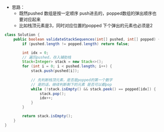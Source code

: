 - 思路：
  - 既然pushed 数组是按一定顺序 push进去的，popped数组的弹出顺序也要对应起来   
  - 比如栈顶元素是3，同时对应位置的popped 下个弹出的元素也必须是2  


```java
class Solution {
    public boolean validateStackSequences(int[] pushed, int[] popped) {
        if (pushed.length != popped.length) return false;

        int idx = 0;
        // 遍历pushed，存入辅助栈
        Stack<Integer> stack = new Stack<>();
        for (int i = 0; i < pushed.length; i++) {
            stack.push(pushed[i]);
            
            // 先判断栈顶元素，是否是popped的第一个数字
            // 是的话，继续判断剩下的元素 是否可以都pop 
            while (!stack.isEmpty() && stack.peek() == popped[idx]) {
                stack.pop();
                idx++;
            }
        }

        return stack.isEmpty();
    }
}

```